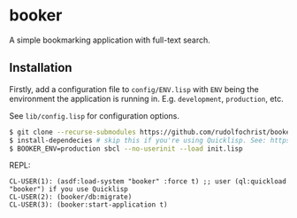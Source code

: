 
# booker

A simple bookmarking application with full-text search.

## Installation

Firstly, add a configuration file to `config/ENV.lisp` with `ENV`
being the environment the application is running
in. E.g. `development`, `production`, etc.

See `lib/config.lisp` for configuration options.

```sh
$ git clone --recurse-submodules https://github.com/rudolfochrist/booker.git
$ install-dependecies # skip this if you're using Quicklisp. See: https://github.com/rudolfochrist/project-loader
$ BOOKER_ENV=production sbcl --no-userinit --load init.lisp
```

REPL:
```common-lisp
CL-USER(1): (asdf:load-system "booker" :force t) ;; user (ql:quickload "booker") if you use Quicklisp
CL-USER(2): (booker/db:migrate)
CL-USER(3): (booker:start-application t)
```
